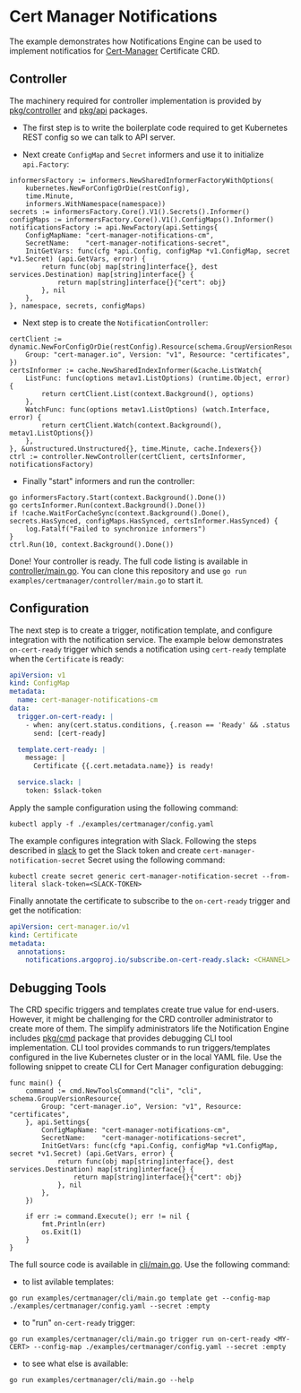 # Cert Manager Notifications

The example demonstrates how Notifications Engine can be used to implement notificatios for [Cert-Manager](https://cert-manager.io/) Certificate CRD.

## Controller

The machinery required for controller implementation is provided by [pkg/controller](../../pkg/controller) and [pkg/api](../../pkg/api) packages.

* The first step is to write the boilerplate code required to get Kubernetes REST config so we can talk to API server.

* Next create `ConfigMap` and `Secret` informers and use it to initialize `api.Factory`:

```golang
informersFactory := informers.NewSharedInformerFactoryWithOptions(
	kubernetes.NewForConfigOrDie(restConfig),
	time.Minute,
	informers.WithNamespace(namespace))
secrets := informersFactory.Core().V1().Secrets().Informer()
configMaps := informersFactory.Core().V1().ConfigMaps().Informer()
notificationsFactory := api.NewFactory(api.Settings{
	ConfigMapName: "cert-manager-notifications-cm",
	SecretName:    "cert-manager-notifications-secret",
	InitGetVars: func(cfg *api.Config, configMap *v1.ConfigMap, secret *v1.Secret) (api.GetVars, error) {
		return func(obj map[string]interface{}, dest services.Destination) map[string]interface{} {
			return map[string]interface{}{"cert": obj}
		}, nil
	},
}, namespace, secrets, configMaps)
```

* Next step is to create the `NotificationController`:

```golang
certClient := dynamic.NewForConfigOrDie(restConfig).Resource(schema.GroupVersionResource{
	Group: "cert-manager.io", Version: "v1", Resource: "certificates",
})
certsInformer := cache.NewSharedIndexInformer(&cache.ListWatch{
	ListFunc: func(options metav1.ListOptions) (runtime.Object, error) {
		return certClient.List(context.Background(), options)
	},
	WatchFunc: func(options metav1.ListOptions) (watch.Interface, error) {
		return certClient.Watch(context.Background(), metav1.ListOptions{})
	},
}, &unstructured.Unstructured{}, time.Minute, cache.Indexers{})
ctrl := controller.NewController(certClient, certsInformer, notificationsFactory)
```

* Finally "start" informers and run the controller:


```golang
go informersFactory.Start(context.Background().Done())
go certsInformer.Run(context.Background().Done())
if !cache.WaitForCacheSync(context.Background().Done(), secrets.HasSynced, configMaps.HasSynced, certsInformer.HasSynced) {
	log.Fatalf("Failed to synchronize informers")
}
ctrl.Run(10, context.Background().Done())
```

Done! Your controller is ready. The full code listing is available in [controller/main.go](controller/main.go). You can
clone this repository and use `go run examples/certmanager/controller/main.go` to start it.

## Configuration

The next step is to create a trigger, notification template, and configure integration with the notification service.
The example below demonstrates `on-cert-ready` trigger which sends a notification using `cert-ready` template when
the `Certificate` is ready:

```yaml
apiVersion: v1
kind: ConfigMap
metadata:
  name: cert-manager-notifications-cm
data:
  trigger.on-cert-ready: |
    - when: any(cert.status.conditions, {.reason == 'Ready' && .status == 'True'})
      send: [cert-ready]

  template.cert-ready: |
    message: |
      Certificate {{.cert.metadata.name}} is ready!

  service.slack: |
    token: $slack-token
```

Apply the sample configuration using the following command:

```
kubectl apply -f ./examples/certmanager/config.yaml
```

The example configures integration with Slack. Following the steps described in [slack](../../docs/services/slack.md) to get the Slack
token and create `cert-manager-notification-secret` Secret using the following command:

```
kubectl create secret generic cert-manager-notification-secret --from-literal slack-token=<SLACK-TOKEN>
```

Finally annotate the certificate to subscribe to the `on-cert-ready` trigger and get the notification:

```yaml
apiVersion: cert-manager.io/v1
kind: Certificate
metadata:
  annotations:
    notifications.argoproj.io/subscribe.on-cert-ready.slack: <CHANNEL>
```

## Debugging Tools

The CRD specific triggers and templates create true value for end-users. However, it might be challenging for the CRD controller administrator
to create more of them. The simplify administrators life the Notification Engine includes [pkg/cmd](../../pkg/cmd) package that provides debugging CLI tool
implementation. CLI tool provides commands to run triggers/templates configured in the live Kubernetes cluster or in the local YAML file. Use the following
snippet to create CLI for Cert Manager configuration debugging:

```golang
func main() {
	command := cmd.NewToolsCommand("cli", "cli", schema.GroupVersionResource{
		Group: "cert-manager.io", Version: "v1", Resource: "certificates",
	}, api.Settings{
		ConfigMapName: "cert-manager-notifications-cm",
		SecretName:    "cert-manager-notifications-secret",
		InitGetVars: func(cfg *api.Config, configMap *v1.ConfigMap, secret *v1.Secret) (api.GetVars, error) {
			return func(obj map[string]interface{}, dest services.Destination) map[string]interface{} {
				return map[string]interface{}{"cert": obj}
			}, nil
		},
	})

	if err := command.Execute(); err != nil {
		fmt.Println(err)
		os.Exit(1)
	}
}
```

The full source code is available in [cli/main.go](./cli/main.go). Use the following command:

* to list avilable templates:

```
go run examples/certmanager/cli/main.go template get --config-map ./examples/certmanager/config.yaml --secret :empty
```

* to "run" `on-cert-ready` trigger:

```
go run examples/certmanager/cli/main.go trigger run on-cert-ready <MY-CERT> --config-map ./examples/certmanager/config.yaml --secret :empty
```

* to see what else is available:


```
go run examples/certmanager/cli/main.go --help
```
